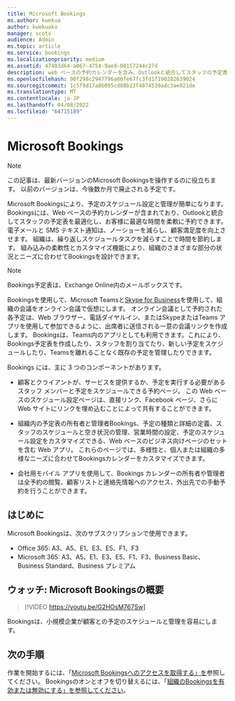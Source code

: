 ```yaml
---
title: Microsoft Bookings
ms.author: kwekua
author: kwekuako
manager: scotv
audience: Admin
ms.topic: article
ms.service: bookings
ms.localizationpriority: medium
ms.assetid: 47403d64-a067-4754-9ae9-00157244c27d
description: web ベースの予約カレンダーを含み、Outlookと統合してスタッフの予定表を最適化し、顧客が予定を予約する柔軟性を提供するMicrosoft Bookings アプリの概要。
ms.openlocfilehash: 90f298c2947796a06fe67fc3fd1f190282639024
ms.sourcegitcommit: 1c5f9d17a8b095cd88b23f4874539adc3ae021de
ms.translationtype: MT
ms.contentlocale: ja-JP
ms.lasthandoff: 04/08/2022
ms.locfileid: "64715189"
---
```

# <a name="microsoft-bookings"></a>Microsoft Bookings

> [!NOTE]
> この記事は、最新バージョンのMicrosoft Bookingsを操作するのに役立ちます。 以前のバージョンは、今後数か月で廃止される予定です。

Microsoft Bookingsにより、予定のスケジュール設定と管理が簡単になります。 Bookingsには、Web ベースの予約カレンダーが含まれており、Outlookと統合してスタッフの予定表を最適化し、お客様に最適な時間を柔軟に予約できます。 電子メールと SMS テキスト通知は、ノーショーを減らし、顧客満足度を向上させます。 組織は、繰り返しスケジュールタスクを減らすことで時間を節約します。 組み込みの柔軟性とカスタマイズ機能により、組織のさまざまな部分の状況とニーズに合わせてBookingsを設計できます。

> [!NOTE]
> Bookings予定表は、Exchange Online内のメールボックスです。

Bookingsを使用して、Microsoft Teamsと[Skype for Business](https://support.microsoft.com/office/overview-of-the-bookings-app-in-teams-7b8569e1-0c8a-444e-b712-d9968b05110b)を使用して、組織の会議をオンライン会議で仮想にします。 オンライン会議として予約された各予定は、Web ブラウザー、電話ダイヤルイン、またはSkypeまたはTeams アプリを使用して参加できるように、出席者に送信される一意の会議リンクを作成します。 Bookingsは、Teams内のアプリとしても利用できます。これにより、Bookings予定表を作成したり、スタッフを割り当てたり、新しい予定をスケジュールしたり、Teamsを離れることなく既存の予定を管理したりできます。

Bookings には、主に 3 つのコンポーネントがあります。

- 顧客とクライアントが、サービスを提供するか、予定を実行する必要があるスタッフ メンバーと予定をスケジュールできる予約ページ。 この Web ベースのスケジュール設定ページは、直接リンク、Facebook ページ、さらに Web サイトにリンクを埋め込むことによって共有することができます。

- 組織内の予定表の所有者と管理者Bookings、予定の種類と詳細の定義、スタッフのスケジュールと空き状況の管理、営業時間の設定、予定のスケジュール設定をカスタマイズできる、Web ベースのビジネス向けページのセットを含む Web アプリ。 これらのページでは、多様性と、個人または組織の多様なニーズに合わせてBookingsカレンダーをカスタマイズできます。

- 会社用モバイル アプリを使用して、Bookings カレンダーの所有者や管理者は全予約の閲覧、顧客リストと連絡先情報へのアクセス、外出先での手動予約を行うことができます。

## <a name="before-you-begin"></a>はじめに

Microsoft Bookingsは、次のサブスクリプションで使用できます。

- Office 365: A3、A5、E1、E3、E5、F1、F3
- Microsoft 365: A3、A5、E1、E3、E5、F1、F3、Business Basic、Business Standard、Business プレミアム

## <a name="watch-introducing-microsoft-bookings"></a>ウォッチ: Microsoft Bookingsの概要

> [!VIDEO https://youtu.be/G2HOsM767Sw]

Bookingsは、小規模企業が顧客との予定のスケジュールと管理を容易にします。

## <a name="next-steps"></a>次の手順

作業を開始するには、「[Microsoft Bookingsへのアクセスを取得する」を](get-access.md)参照してください。 Bookingsのオンとオフを切り替えるには、「[組織のBookingsを有効または無効にする」を参照してください](turn-bookings-on-or-off.md)。